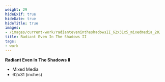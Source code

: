 ```yaml
---
weight: 29
hideExif: true
hideDate: true
hideTitle: true
images:
- /images/current-work/radiantevenintheshadowsII_62x31x5_mixedmedia_2024.jpg
title: Radiant Even In The Shadows II
tags:
- work
---
```

**Radiant Even In The Shadows II**
- Mixed Media
- 62x31 (inches)